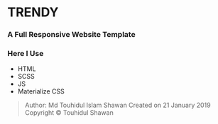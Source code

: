 # TRENDY

### A Full Responsive Website Template

### Here I Use

- HTML
- SCSS
- JS
- Materialize CSS

> Author: Md Touhidul Islam Shawan
> Created on 21 January 2019
> Copyright © Touhidul Shawan
